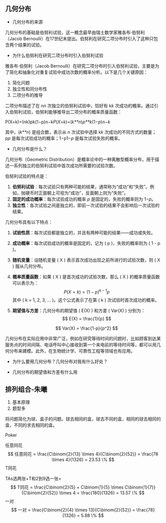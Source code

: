 ## 几何分布

- 几何分布的来源

几何分布的基础是伯努利试验，这一概念最早由瑞士数学家雅各布·伯努利（Jacob Bernoulli）在17世纪末提出。伯努利在研究二项分布时引入了这种只包含两个结果的试验。

- 为什么伯努利在研究二项分布时引入伯努利试验

雅各布·伯努利（Jacob Bernoulli）在研究二项分布时引入伯努利试验，主要是为了简化和抽象化对重复试验中成功次数的概率分析。以下是几个关键原因：

1. 简化问题
2. 独立性和同分布性
3. 二项分布的推导

二项分布描述了在 n*n* 次独立的伯努利试验中，恰好有 k*k* 次成功的概率。通过引入伯努利试验，伯努利能够推导出二项分布的概率质量函数：

P(X=k)=(nk)pk(1−p)n−k*P*(*X*=*k*)=(*k**n*)*p**k*(1−*p*)*n*−*k*

其中，(*k**n*) 是组合数，表示从 *n* 次试验中选择 k*k* 次成功的不同方式的数量；p*p* 是每次试验成功的概率；1−p1−*p* 是每次试验失败的概率。



- 几何分布是什么？

几何分布（Geometric Distribution）是概率论中的一种离散型概率分布，用于描述一系列独立的伯努利试验中首次成功所需要的试验次数。

伯努利试验的特点是：

1. **伯努利试验**：每次试验只有两种可能的结果，通常称为“成功”和“失败”。例如，抛硬币时正面朝上可视为“成功”，反面朝上则为“失败”。
2. **固定的成功概率**：每次试验成功的概率 *p* 是固定的，失败的概率则为 1−*p*。
3. **独立性**：各次试验之间是独立的，即前一次试验的结果不会影响后一次试验的结果。

几何分布具有以下特点：

1. **试验性质**：每次试验都是独立的，并且有两种可能的结果——成功或失败。
2. **成功概率**：每次试验成功的概率是固定的，记为 \( p \)，失败的概率则为 \( 1 - p \)。
3. **随机变量**：设随机变量 \( X \) 表示首次成功出现之前所进行的试验次数，则 \( X \) 服从几何分布。
4. **概率质量函数**：如果 \( X \) 是首次成功的试验次数，那么 \( X \) 的概率质量函数可以表示为：
   $$
   P(X = k) = (1-p)^{k-1}p
   $$
   其中 \( k = 1, 2, 3, ... \)。这个公式表示了在第 \( k \) 次试验时首次成功的概率。
5. **期望值与方差**：几何分布的期望值 \( E(X) \) 和方差 \( Var(X) \) 分别为：
   $$
   E(X) = \frac{1}{p}
   $$
   
   $$
   Var(X) = \frac{1-p}{p^2}
   $$
   

几何分布在实际应用中非常广泛，例如在研究等待时间的问题时，比如顾客到达某服务点的时间间隔、电话呼叫中心接收到第一个来电前的等待时间等，都可以用几何分布来建模。此外，在生物统计学、可靠性工程等领域也有应用。

- 为什么要用几何分布？几何分布对我有什么好处？

- 几何分布的期望值和方差有什么用

## 排列组合-朱曦

1. 基本原理
2. 题型多

将问题简化为球、盒子的问题。球去相同的盒，球去不同的盒，相同的球去相同的盒，不同的求去相同的盒。



Poker

任意同花
$$
任意同花 = \frac{C\binom{2}{13} \times 4}{C\binom{2}{52}} = \frac{78 \times 4}{1326} = 23.53 \%
$$
T同花

TAs选两张+T和2到9选一张=
$$
T同花 = \frac{C\binom{2}{5} + C\binom{1}{5} \times C\binom{1}{7}}{C\binom{2}{52}} \times 4 = \frac{180}{1326} = 13.57 \%
$$
一对
$$
一对 = \frac{C\binom{2}{4} \times 13}{C\binom{2}{52}} = \frac{78}{1326} = 5.88 \%
$$
